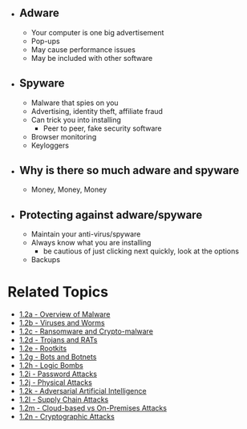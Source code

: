 - ## Adware
	- Your computer is one big advertisement
	- Pop-ups
	- May cause performance issues
	- May be included with other software 
- ## Spyware
	- Malware that spies on you
	- Advertising, identity theft, affiliate fraud
	- Can trick you into installing
		- Peer to peer, fake security software
	- Browser monitoring
	- Keyloggers
- ## Why is there so much adware and spyware
	- Money, Money, Money
- ## Protecting against adware/spyware
	- Maintain your anti-virus/spyware
	- Always know what you are installing
		- be cautious of just clicking next quickly, look at the options
	- Backups

# Related Topics
- [1.2a - Overview of Malware](1.2a-Overview-of-Malware.md)
- [1.2b - Viruses and Worms](1.2b-Viruses-and-Worms.md)
- [1.2c - Ransomware and Crypto-malware](1.2c-Ransomware-and-Crypto-malware.md)
- [1.2d - Trojans and RATs](1.2d-Trojans-and-RATs.md)
- [1.2e - Rootkits](1.2e-Rootkits.md)
- [1.2g - Bots and Botnets](1.2g-Bots-and-Botnets.md)
- [1.2h - Logic Bombs](1.2h-Logic-Bombs.md)
- [1.2i - Password Attacks](1.2i-Password-Attacks.md)
- [1.2j - Physical Attacks](1.2j-Physical-Attacks.md)
- [1.2k - Adversarial Artificial Intelligence](1.2k-Adversarial-Artificial-Intelligence.md)
- [1.2l - Supply Chain Attacks](1.2l-Supply-Chain-Attacks.md)
- [1.2m - Cloud-based vs On-Premises Attacks](1.2m-Cloud-based-vs-On-Premises-Attacks.md)
- [1.2n - Cryptographic Attacks](1.2n-Cryptographic-Attacks.md)
